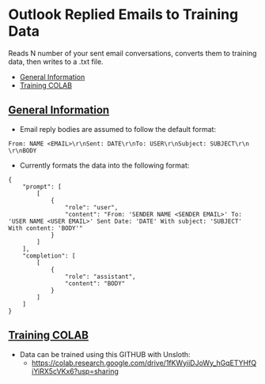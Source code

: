 # Outlook Replied Emails to Training Data

Reads N number of your sent email conversations, converts them to training data, then writes to a .txt file.

* <a href="#info">General Information</a>
* <a href="#training">Training COLAB

## <a id="info" href="#toc">General Information</a>
* Email reply bodies are assumed to follow the default format:
```
From: NAME <EMAIL>\r\nSent: DATE\r\nTo: USER\r\nSubject: SUBJECT\r\n \r\nBODY
```
* Currently formats the data into the following format:
```
{
    "prompt": [
        [
            {
                "role": "user",
                "content": "From: 'SENDER NAME <SENDER EMAIL>' To: 'USER NAME <USER EMAIL>' Sent Date: 'DATE' With subject: 'SUBJECT' With content: 'BODY'"
            }
        ]
    ],
    "completion": [
        [
            {
                "role": "assistant",
                "content": "BODY"
            }
        ]
    ]
}
```

## <a id="training" href="#toc">Training COLAB</a>
* Data can be trained using this GITHUB with Unsloth:
  - https://colab.research.google.com/drive/1fKWyiiDJoWy_hGqETYHfQiYiRX5cVKx6?usp=sharing


